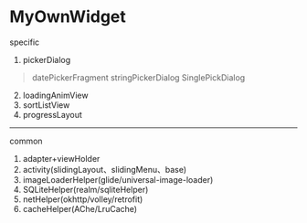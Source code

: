 # MyOwnWidget
specific
1. pickerDialog
>datePickerFragment
stringPickerDialog
SinglePickDialog

2. loadingAnimView
3. sortListView
4. progressLayout

---
common
1. adapter+viewHolder
2. activity(slidingLayout、slidingMenu、base)
3. imageLoaderHelper(glide/universal-image-loader)
4. SQLiteHelper(realm/sqliteHelper)
5. netHelper(okhttp/volley/retrofit)
6. cacheHelper(AChe/LruCache)